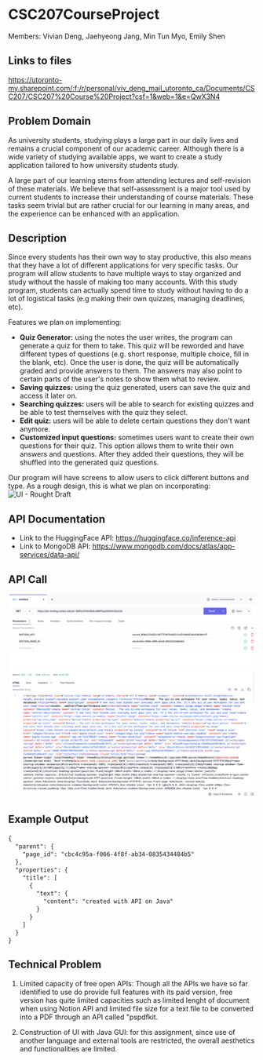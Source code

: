 # CSC207CourseProject
Members: Vivian Deng, Jaehyeong Jang, Min Tun Myo, Emily Shen

## Links to files
https://utoronto-my.sharepoint.com/:f:/r/personal/viv_deng_mail_utoronto_ca/Documents/CSC207/CSC207%20Course%20Project?csf=1&web=1&e=QwX3N4

## Problem Domain
As university students, studying plays a large part in our daily lives and remains a crucial component of our academic career. Although there is a wide variety of studying available apps, we want to create a study application tailored to how university students study.

A large part of our learning stems from attending lectures and self-revision of these materials. We believe that self-assessment is a major tool used by current students to increase their understanding of course materials. These tasks seem trivial but are rather crucial for our learning in many areas, and the experience can be enhanced with an application.

## Description
Since every students has their own way to stay productive, this also means that they have a lot of different applications for very specific tasks. Our program will allow students to have multiple ways to stay organized and study without the hassle of making too many accounts. With this study program, students can actually spend time to study without having to do a lot of logistical tasks (e.g making their own quizzes, managing deadlines, etc). 

Features we plan on implementing:
- **Quiz Generator:** using the notes the user writes, the program can generate a quiz for them to take. This quiz will be reworded and have different types of questions (e.g. short response, multiple choice, fill in the blank, etc). Once the user is done, the quiz will be automatically graded and provide answers to them. The answers may also point to certain parts of the user's notes to show them what to review.
- **Saving quizzes:** using the quiz generated, users can save the quiz and access it later on.
- **Searching quizzes:** users will be able to search for existing quizzes and be able to test themselves with the quiz they select.
- **Edit quiz:** users will be able to delete certain questions they don't want anymore.
- **Customized input questions:** sometimes users want to create their own questions for their quiz. This option allows them to write their own answers and questions. After they added their questions, they will be shuffled into the generated quiz questions.

Our program will have screens to allow users to click different buttons and type. As a rough design, this is what we plan on incorporating:
![UI - Rought Draft](https://github.com/vivjd/Squiz/assets/105073190/1d38aafe-d783-4039-96c6-d211dd9c8029)




## API Documentation
- Link to the HuggingFace API: https://huggingface.co/inference-api
- Link to MongoDB API: https://www.mongodb.com/docs/atlas/app-services/data-api/
  
## API Call

![What is this](hoppscotch_trying_API.png)
## Example Output

```
{
  "parent": {
    "page_id": "cbc4c95a-f066-4f8f-ab34-0835434484b5"
  },
  "properties": {
    "title": [
      {
        "text": {
          "content": "created with API on Java"
        }
      }
    ]
  }
}
```


## Technical Problem
1. Limited capacity of free open APIs: Though all the APIs we have so far identified to use do provide full features with its paid version,
free version has quite limited capacities such as limited lenght of document when using Notion API and limited file size 
for a text file to be converted into a PDF through an API called "pspdfkit.


2. Construction of UI with Java GUI: for this assignment, since use of another language and external tools are restricted, 
the overall aesthetics and functionalities are limited.
